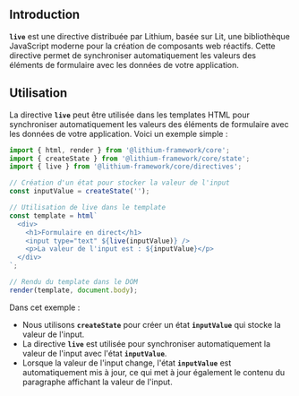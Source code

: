## **Introduction**

**`live`** est une directive distribuée par Lithium, basée sur Lit, une bibliothèque JavaScript moderne pour la création de composants web réactifs. Cette directive permet de synchroniser automatiquement les valeurs des éléments de formulaire avec les données de votre application.

## **Utilisation**

La directive **`live`** peut être utilisée dans les templates HTML pour synchroniser automatiquement les valeurs des éléments de formulaire avec les données de votre application. Voici un exemple simple :

```typescript
import { html, render } from '@lithium-framework/core';
import { createState } from '@lithium-framework/core/state';
import { live } from '@lithium-framework/core/directives';

// Création d'un état pour stocker la valeur de l'input
const inputValue = createState('');

// Utilisation de live dans le template
const template = html`
  <div>
    <h1>Formulaire en direct</h1>
    <input type="text" ${live(inputValue)} />
    <p>La valeur de l'input est : ${inputValue}</p>
  </div>
`;

// Rendu du template dans le DOM
render(template, document.body);
```

Dans cet exemple :

- Nous utilisons **`createState`** pour créer un état **`inputValue`** qui stocke la valeur de l'input.
- La directive **`live`** est utilisée pour synchroniser automatiquement la valeur de l'input avec l'état **`inputValue`**.
- Lorsque la valeur de l'input change, l'état **`inputValue`** est automatiquement mis à jour, ce qui met à jour également le contenu du paragraphe affichant la valeur de l'input.